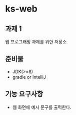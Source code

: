 # ks-web

## 과제 1
웹 프로그래밍 과제를 위한 저장소

## 준비물
- JDK(>=8)
- gradle or IntelliJ

## 기능 요구사항
- 웹 화면에 예시 문구를 출력한다.